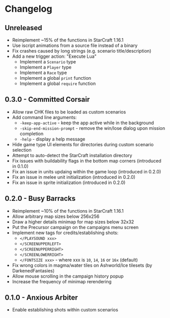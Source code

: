 # Changelog

## Unreleased
  - Reimplement ~15% of the functions in StarCraft 1.16.1
  - Use iscript animations from a source file instead of a binary
  - Fix crashes caused by long strings (e.g. scenario title/description)
  - Add a new trigger action: "Execute Lua"
    * Implement a `Scenario` type
    * Implement a `Player` type
    * Implement a `Race` type
    * Implement a global `print` function
    * Implement a global `require` function

## 0.3.0 - Committed Corsair
  - Allow raw CHK files to be loaded as custom scenarios
  - Add command line arguments:
    * `-keep-app-active` - keep the app active while in the background
    * `-skip-end-mission-prompt` - remove the win/lose dialog upon mission completion
    * `-help` - display a help message
  - Hide game type UI elements for directories during custom scenario selection
  - Attempt to auto-detect the StarCraft installation directory
  - Fix issues with buildability flags in the bottom map corners (introduced in 0.1.0)
  - Fix an issue in units updaing within the game loop (introduced in 0.2.0)
  - Fix an issue in melee unit initialization (introduced in 0.2.0)
  - Fix an issue in sprite initialization (introduced in 0.2.0)

## 0.2.0 - Busy Barracks
  - Reimplement ~10% of the functions in StarCraft 1.16.1
  - Allow arbitrary map sizes below 256x256
  - Draw a higher details minimap for map sizes below 32x32
  - Put the Precursor campaign on the campaigns menu screen
  - Implement new tags for credits/establishing shots:
    * `</PLAYSOUND xxx>`
    * `</SCREENUPPERLEFT>`
    * `</SCREENUPPERRIGHT>`
    * `</SCREENLOWERRIGHT>`
    * `</FONTSIZE xxx>` - where xxx is `10`, `14`, `16` or `16x` (default)
  - Fix wrong colors in magma/water tiles on Ashworld/Ice tilesets (by DarkenedFantasies)
  - Allow mouse scrolling in the campaign history popup
  - Increase the frequency of minimap rerendering

## 0.1.0 - Anxious Arbiter
  - Enable establishing shots within custom scenarios
